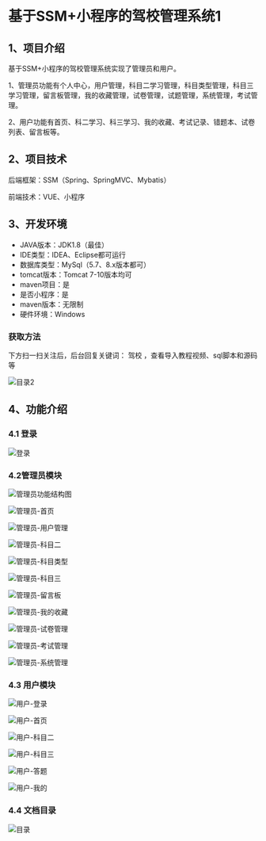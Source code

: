 # 基于SSM+小程序的驾校管理系统1



## 1、项目介绍

基于SSM+小程序的驾校管理系统实现了管理员和用户。

1、管理员功能有个人中心，用户管理，科目二学习管理，科目类型管理，科目三学习管理，留言板管理，我的收藏管理，试卷管理，试题管理，系统管理，考试管理。

2、用户功能有首页、科二学习、科三学习、我的收藏、考试记录、错题本、试卷列表、留言板等。

## 2、项目技术

后端框架：SSM（Spring、SpringMVC、Mybatis）

前端技术：VUE、小程序

## 3、开发环境

- JAVA版本：JDK1.8（最佳）
- IDE类型：IDEA、Eclipse都可运行
- 数据库类型：MySql（5.7、8.x版本都可） 
- tomcat版本：Tomcat 7-10版本均可
- maven项目：是
- 是否小程序：是
- maven版本：无限制
- 硬件环境：Windows
###  获取方法

下方扫一扫关注后，后台回复关键词： 驾校 ，查看导入教程视频、sql脚本和源码等

![目录2](https://www.codemarket.fun/202407032155305.png)

## 4、功能介绍

### 4.1 登录

![登录](https://www.codemarket.fun/202407151905664.png)

### 4.2管理员模块

![管理员功能结构图](https://www.codemarket.fun/202407151905856.png)

![管理员-首页](https://www.codemarket.fun/202407151905831.png)

![管理员-用户管理](https://www.codemarket.fun/202407151905848.png)

![管理员-科目二](https://www.codemarket.fun/202407151905277.png)

![管理员-科目类型](https://www.codemarket.fun/202407151905338.png)

![管理员-科目三](https://www.codemarket.fun/202407151905398.png)

![管理员-留言板](https://www.codemarket.fun/202407151905524.png)

![管理员-我的收藏](https://www.codemarket.fun/202407151905833.png)

![管理员-试卷管理](https://www.codemarket.fun/202407151906621.png)

![管理员-考试管理](https://www.codemarket.fun/202407151905214.png)

![管理员-系统管理](https://www.codemarket.fun/202407151905836.png)

### 4.3 用户模块

![用户-登录](https://www.codemarket.fun/202407151906654.png)

![用户-首页](https://www.codemarket.fun/202407151906685.png)

![用户-科目二](https://www.codemarket.fun/202407151906655.png)

![用户-科目三](https://www.codemarket.fun/202407151906665.png)

![用户-答题](https://www.codemarket.fun/202407151906648.png)

![用户-我的](https://www.codemarket.fun/202407151906697.png)

### 4.4 文档目录

![目录](https://www.codemarket.fun/202407151907475.png)

